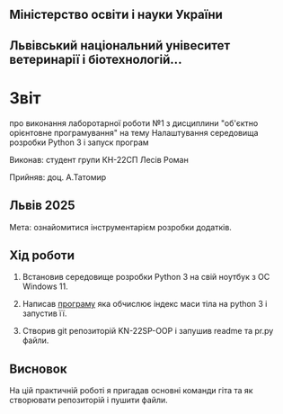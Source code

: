 ## Міністерство освіти і науки України

## Львівський національний унівеситет ветеринарії і біотехнологій...

# Звіт
про виконання лаборотарної роботи №1 з дисциплини "об'єктно орієнтовне програмування" на тему Налаштування середовища розробки Python 3 і
запуск програм

Виконав: студент групи КН-22СП Лесів Роман

Прийняв: доц. А.Татомир

## Львів 2025

Мета: ознайомитися інструментарієм розробки додатків.

## Хід роботи

1. Встановив середовище розробки Python 3 на свій ноутбук з ОС Windows 11.

2. Написав [програму](/pr.py) яка обчислює індекс маси тіла на python 3 і запустив її.

3. Створив git репозиторій KN-22SP-OOP і запушив readme та pr.py файли.

## Висновок
На цій практичній роботі я пригадав основні команди гіта та як створювати репозиторій і пушити файли.